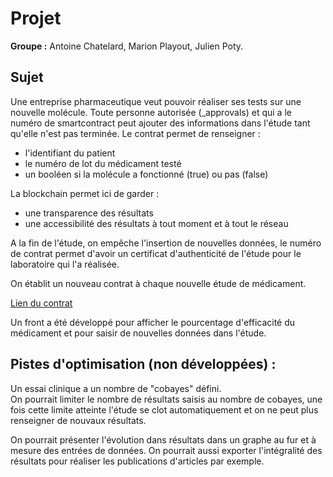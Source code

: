 # Projet # 


**Groupe :** Antoine Chatelard, Marion Playout, Julien Poty.

## Sujet ##

Une entreprise pharmaceutique veut pouvoir réaliser ses tests sur une nouvelle molécule.
Toute personne autorisée (_approvals) et qui a le numéro de smartcontract peut ajouter des informations dans l'étude tant qu'elle n'est pas terminée.
Le contrat permet de renseigner : 
* l'identifiant du patient
* le numéro de lot du médicament testé
* un booléen si la molécule a fonctionné (true) ou pas (false)

La blockchain permet ici de garder : 
* une transparence des résultats
* une accessibilité des résultats à tout moment et à tout le réseau 

A la fin de l'étude, on empêche l'insertion de nouvelles données, le numéro de contrat permet d'avoir un certificat d'authenticité de l'étude pour le laboratoire qui l'a réalisée.  

On établit un nouveau contrat à chaque nouvelle étude de médicament.

[Lien du contrat](https://ropsten.etherscan.io/address/0xb0357161251e974658fa419bc9875e8acb584eed)

Un front a été développé pour afficher le pourcentage d'efficacité du médicament et pour saisir de nouvelles données dans l'étude.

## Pistes d'optimisation (non développées) : ##

Un essai clinique a un nombre de "cobayes" défini.  
On pourrait limiter le nombre de résultats saisis au nombre de cobayes, une fois cette limite atteinte l'étude se clot automatiquement et on ne peut plus renseigner de nouvaux résultats.  

On pourrait présenter l'évolution dans résultats dans un graphe au fur et à mesure des entrées de données.
On pourrait aussi exporter l'intégralité des résultats pour réaliser les publications d'articles par exemple. 
